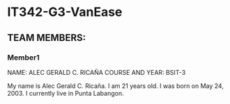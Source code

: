 # IT342-G3-VanEase


## TEAM MEMBERS:

### Member1
NAME: ALEC GERALD C. RICAÑA
COURSE AND YEAR: BSIT-3

My name is Alec Gerald C. Ricaña. 
I am 21 years old. 
I was born on May 24, 2003. 
I currently live in Punta Labangon. 
